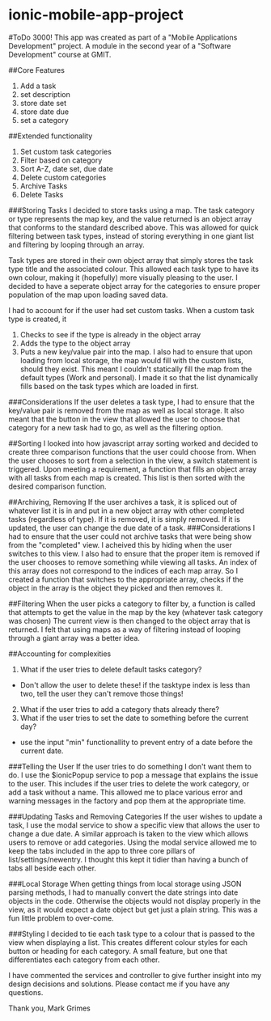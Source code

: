 # ionic-mobile-app-project
#ToDo 3000!
This app was created as part of a "Mobile Applications Development" project.
A module in the second year of a "Software Development" course at GMIT.

##Core Features
1. Add a task
2. set description
3. store date set
4. store date due
5. set a category

##Extended functionality
1. Set custom task categories
2. Filter based on category
3. Sort A-Z, date set, due date
4. Delete custom categories
5. Archive Tasks
6. Delete Tasks

###Storing Tasks
I decided to store tasks using a map. The task category or type represents the map key, and the value returned is an object array that
conforms to the standard described above. This was allowed for quick filtering between task types, instead of storing everything
in one giant list and filtering by looping through an array.

Task types are stored in their own object array that simply stores the task type title and the associated colour. This allowed each
task type to have its own colour, making it (hopefully) more visually pleasing to the user.
I decided to have a seperate object array for the categories to ensure proper population of the map upon loading saved data.

I had to account for if the user had set custom tasks.
When a custom task type is created, it
1. Checks to see if the type is already in the object array
2. Adds the type to the object array
3. Puts a new key/value pair into the map.
I also had to ensure that upon loading from local storage, the map would fill with the custom lists, should they exist.
This meant I couldn't statically fill the map from the default types (Work and personal). I made it so that the list dynamically fills
based on the task types which are loaded in first.

###Considerations
If the user deletes a task type, I had to ensure that the key/value pair is removed from the map as well as local storage.
It also meant that the button in the view that allowed the user to choose that category for a new task had to go, as well as the filtering option.

##Sorting
I looked into how javascript array sorting worked and decided to create three comparison functions that the user could choose from.
When the user chooses to sort from a selection in the view, a switch statement is triggered. Upon meeting a requirement, a function
that fills an object array with all tasks from each map is created. This list is then sorted with the desired comparison function.

##Archiving, Removing
If the user archives a task, it is spliced out of whatever list it is in and put in a new object array with other completed tasks (regardless of type).
If it is removed, it is simply removed.
If it is updated, the user can change the due date of a task.
###Considerations
I had to ensure that the user could not archive tasks that were being show from the "completed" view. I acheived this by
hiding <ion-option-button> when the user switches to this view.
I also had to ensure that the proper item is removed if the user chooses to remove something while viewing all tasks.
An index of this array does not correspond to the indices of each map array. So I created a function that switches to the appropriate array,
checks if the object in the array is the object they picked and then removes it.

##Filtering
When the user picks a category to filter by, a function is called that attempts to get the value in the map by the key (whatever task category was chosen)
The current view is then changed to the object array that is returned. I felt that using maps as a way of filtering instead of looping through a giant array was
a better idea.

##Accounting for complexities
1. What if the user tries to delete default tasks category?
  * Don't allow the user to delete these! if the tasktype index is less than two, tell the user they can't remove those things!
2. What if the user tries to add a category thats already there?
3. What if the user tries to set the date to something before the current day?
  * use the input "min" functionallity to prevent entry of a date before the current date.

###Telling the User
If the user tries to do something I don't want them to do. I use the $ionicPopup service to pop a message that explains the issue to the user.
This includes if the user tries to delete the work category, or add a task without a name.
This allowed me to place various error and warning messages in the factory and pop them at the appropriate time.

###Updating Tasks and Removing Categories
If the user wishes to update a task, I use the modal service to show a specific view that allows the user to change a due date.
A similar approach is taken to the view which allows users to remove or add categories. Using the modal service allowed me to
keep the tabs included in the app to three core pillars of list/settings/newentry. I thought this kept it tidier than having a bunch
of tabs all beside each other. 

###Local Storage
When getting things from local storage using JSON parsing methods, I had to manually convert the date strings into date objects in the code.
Otherwise the objects would not display properly in the view, as it would expect a date object but get just a plain string.
This was a fun little problem to over-come.

###Styling
I decided to tie each task type to a colour that is passed to the view when displaying a list. This creates different colour styles for each button
or heading for each category. A small feature, but one that differentiates each category from each other.

I have commented the services and controller to give further insight into my design decisions and solutions.
Please contact me if you have any questions.

Thank you,
Mark Grimes
